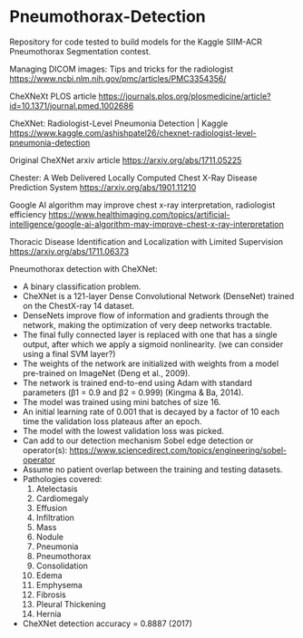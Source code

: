 # Pneumothorax-Detection
Repository for code tested to build models for the Kaggle SIIM-ACR Pneumothorax Segmentation contest.

Managing DICOM images: Tips and tricks for the radiologist
https://www.ncbi.nlm.nih.gov/pmc/articles/PMC3354356/

CheXNeXt PLOS article
https://journals.plos.org/plosmedicine/article?id=10.1371/journal.pmed.1002686

CheXNet: Radiologist-Level Pneumonia Detection | Kaggle
https://www.kaggle.com/ashishpatel26/chexnet-radiologist-level-pneumonia-detection

Original CheXNet arxiv article
https://arxiv.org/abs/1711.05225

Chester: A Web Delivered Locally Computed Chest X-Ray Disease Prediction System
https://arxiv.org/abs/1901.11210

Google AI algorithm may improve chest x-ray interpretation, radiologist efficiency
https://www.healthimaging.com/topics/artificial-intelligence/google-ai-algorithm-may-improve-chest-x-ray-interpretation

Thoracic Disease Identification and Localization with Limited Supervision
https://arxiv.org/abs/1711.06373

Pneumothorax detection with CheXNet: 
* A binary classification problem.
* CheXNet is a 121-layer Dense Convolutional Network (DenseNet) trained on the ChestX-ray 14 dataset. 
* DenseNets improve flow of information and gradients through the network, making the optimization of very deep networks tractable. 
* The final fully connected layer is replaced with one that has a single output, after which we apply a sigmoid nonlinearity. (we can consider using a final SVM layer?) 
* The weights of the network are initialized with weights from a model pre-trained on ImageNet (Deng et al., 2009).
* The network is trained end-to-end using Adam with standard parameters (β1 = 0.9 and β2 = 0.999) (Kingma & Ba, 2014). 
* The model was trained using mini batches of size 16. 
* An initial learning rate of 0.001 that is decayed by a factor of 10 each time the validation loss plateaus after an epoch. 
* The model with the lowest validation loss was picked. 
* Can add to our detection mechanism Sobel edge detection or operator(s): https://www.sciencedirect.com/topics/engineering/sobel-operator
* Assume no patient overlap between the training and testing datasets. 
* Pathologies covered:
    1. Atelectasis
    2. Cardiomegaly
    3. Effusion
    4. Infiltration
    5. Mass
    6. Nodule
    7. Pneumonia
    8. Pneumothorax
    9. Consolidation
    10. Edema
    11. Emphysema
    12. Fibrosis
    13. Pleural Thickening
    14. Hernia
* CheXNet detection accuracy = 0.8887 (2017) 

